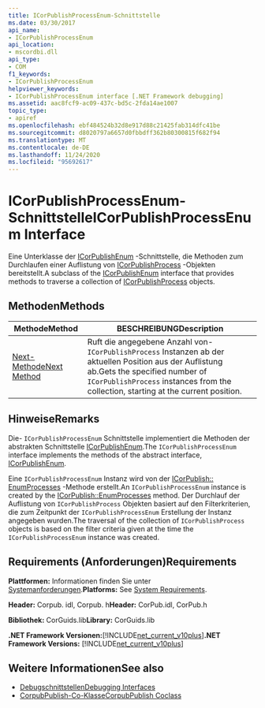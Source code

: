 ```yaml
---
title: ICorPublishProcessEnum-Schnittstelle
ms.date: 03/30/2017
api_name:
- ICorPublishProcessEnum
api_location:
- mscordbi.dll
api_type:
- COM
f1_keywords:
- ICorPublishProcessEnum
helpviewer_keywords:
- ICorPublishProcessEnum interface [.NET Framework debugging]
ms.assetid: aac8fcf9-ac09-437c-bd5c-2fda14ae1007
topic_type:
- apiref
ms.openlocfilehash: ebf484524b32d8e917d88c21425fab314dfc41be
ms.sourcegitcommit: d8020797a6657d0fbbdff362b80300815f682f94
ms.translationtype: MT
ms.contentlocale: de-DE
ms.lasthandoff: 11/24/2020
ms.locfileid: "95692617"
---
```

# <a name="icorpublishprocessenum-interface"></a><span data-ttu-id="8e3bc-102">ICorPublishProcessEnum-Schnittstelle</span><span class="sxs-lookup"><span data-stu-id="8e3bc-102">ICorPublishProcessEnum Interface</span></span>

<span data-ttu-id="8e3bc-103">Eine Unterklasse der [ICorPublishEnum](icorpublishenum-interface.md) -Schnittstelle, die Methoden zum Durchlaufen einer Auflistung von [ICorPublishProcess](icorpublishprocess-interface.md) -Objekten bereitstellt.</span><span class="sxs-lookup"><span data-stu-id="8e3bc-103">A subclass of the [ICorPublishEnum](icorpublishenum-interface.md) interface that provides methods to traverse a collection of [ICorPublishProcess](icorpublishprocess-interface.md) objects.</span></span>  
  
## <a name="methods"></a><span data-ttu-id="8e3bc-104">Methoden</span><span class="sxs-lookup"><span data-stu-id="8e3bc-104">Methods</span></span>  
  
|<span data-ttu-id="8e3bc-105">Methode</span><span class="sxs-lookup"><span data-stu-id="8e3bc-105">Method</span></span>|<span data-ttu-id="8e3bc-106">BESCHREIBUNG</span><span class="sxs-lookup"><span data-stu-id="8e3bc-106">Description</span></span>|  
|------------|-----------------|  
|[<span data-ttu-id="8e3bc-107">Next-Methode</span><span class="sxs-lookup"><span data-stu-id="8e3bc-107">Next Method</span></span>](icorpublishprocessenum-next-method.md)|<span data-ttu-id="8e3bc-108">Ruft die angegebene Anzahl von- `ICorPublishProcess` Instanzen ab der aktuellen Position aus der Auflistung ab.</span><span class="sxs-lookup"><span data-stu-id="8e3bc-108">Gets the specified number of `ICorPublishProcess` instances from the collection, starting at the current position.</span></span>|  
  
## <a name="remarks"></a><span data-ttu-id="8e3bc-109">Hinweise</span><span class="sxs-lookup"><span data-stu-id="8e3bc-109">Remarks</span></span>  

 <span data-ttu-id="8e3bc-110">Die- `ICorPublishProcessEnum` Schnittstelle implementiert die Methoden der abstrakten Schnittstelle [ICorPublishEnum](icorpublishenum-interface.md).</span><span class="sxs-lookup"><span data-stu-id="8e3bc-110">The `ICorPublishProcessEnum` interface implements the methods of the abstract interface, [ICorPublishEnum](icorpublishenum-interface.md).</span></span>  
  
 <span data-ttu-id="8e3bc-111">Eine `ICorPublishProcessEnum` Instanz wird von der [ICorPublish:: EnumProcesses](icorpublish-enumprocesses-method.md) -Methode erstellt.</span><span class="sxs-lookup"><span data-stu-id="8e3bc-111">An `ICorPublishProcessEnum` instance is created by the [ICorPublish::EnumProcesses](icorpublish-enumprocesses-method.md) method.</span></span> <span data-ttu-id="8e3bc-112">Der Durchlauf der Auflistung von `ICorPublishProcess` Objekten basiert auf den Filterkriterien, die zum Zeitpunkt der `ICorPublishProcessEnum` Erstellung der Instanz angegeben wurden.</span><span class="sxs-lookup"><span data-stu-id="8e3bc-112">The traversal of the collection of `ICorPublishProcess` objects is based on the filter criteria given at the time the `ICorPublishProcessEnum` instance was created.</span></span>  
  
## <a name="requirements"></a><span data-ttu-id="8e3bc-113">Requirements (Anforderungen)</span><span class="sxs-lookup"><span data-stu-id="8e3bc-113">Requirements</span></span>  

 <span data-ttu-id="8e3bc-114">**Plattformen:** Informationen finden Sie unter [Systemanforderungen](../../get-started/system-requirements.md).</span><span class="sxs-lookup"><span data-stu-id="8e3bc-114">**Platforms:** See [System Requirements](../../get-started/system-requirements.md).</span></span>  
  
 <span data-ttu-id="8e3bc-115">**Header:** Corpub. idl, Corpub. h</span><span class="sxs-lookup"><span data-stu-id="8e3bc-115">**Header:** CorPub.idl, CorPub.h</span></span>  
  
 <span data-ttu-id="8e3bc-116">**Bibliothek:** CorGuids.lib</span><span class="sxs-lookup"><span data-stu-id="8e3bc-116">**Library:** CorGuids.lib</span></span>  
  
 <span data-ttu-id="8e3bc-117">**.NET Framework Versionen:**[!INCLUDE[net_current_v10plus](../../../../includes/net-current-v10plus-md.md)]</span><span class="sxs-lookup"><span data-stu-id="8e3bc-117">**.NET Framework Versions:** [!INCLUDE[net_current_v10plus](../../../../includes/net-current-v10plus-md.md)]</span></span>  
  
## <a name="see-also"></a><span data-ttu-id="8e3bc-118">Weitere Informationen</span><span class="sxs-lookup"><span data-stu-id="8e3bc-118">See also</span></span>

- [<span data-ttu-id="8e3bc-119">Debugschnittstellen</span><span class="sxs-lookup"><span data-stu-id="8e3bc-119">Debugging Interfaces</span></span>](debugging-interfaces.md)
- [<span data-ttu-id="8e3bc-120">CorpubPublish-Co-Klasse</span><span class="sxs-lookup"><span data-stu-id="8e3bc-120">CorpubPublish Coclass</span></span>](corpubpublish-coclass.md)

